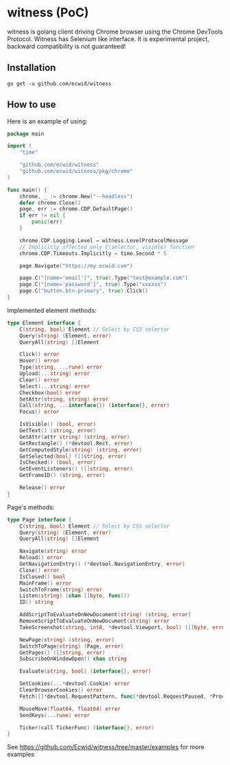 # witness (PoC)
witness is golang client driving Chrome browser using the Chrome DevTools Protocol.
Witness has Selenium like interface. It is experimental project, backward compatibility is not guaranteed!

## Installation
`go get -u github.com/ecwid/witness`

## How to use

Here is an example of using:
```go
package main

import (
	"time"

	"github.com/ecwid/witness"
	"github.com/ecwid/witness/pkg/chrome"
)

func main() {
	chrome, _ := chrome.New("--headless")
	defer chrome.Close()
	page, err := chrome.CDP.DefaultPage()
	if err != nil {
		panic(err)
	}

	chrome.CDP.Logging.Level = witness.LevelProtocolMessage
	// Implicitly affected only C(selector, visible) function
	chrome.CDP.Timeouts.Implicitly = time.Second * 5

	page.Navigate("https://my.ecwid.com")

	page.C("[name='email']", true).Type("test@example.com")
	page.C("[name='password']", true).Type("xxxxxx")
	page.C("button.btn-primary", true).Click()
}
```

Implemented element methods:
```go
type Element interface {
	C(string, bool) Element // Select by CSS selector
	Query(string) (Element, error)
	QueryAll(string) []Element

	Click() error
	Hover() error
	Type(string, ...rune) error
	Upload(...string) error
	Clear() error
	Select(...string) error
	Checkbox(bool) error
	SetAttr(string, string) error
	Call(string, ...interface{}) (interface{}, error)
	Focus() error

	IsVisible() (bool, error)
	GetText() (string, error)
	GetAttr(attr string) (string, error)
	GetRectangle() (*devtool.Rect, error)
	GetComputedStyle(string) (string, error)
	GetSelected(bool) ([]string, error)
	IsChecked() (bool, error)
	GetEventListeners() ([]string, error)
	GetFrameID() (string, error)

	Release() error
}
```

Page's methods:
```go
type Page interface {
	C(string, bool) Element // Select by CSS selector
	Query(string) (Element, error)
	QueryAll(string) []Element

	Navigate(string) error
	Reload() error
	GetNavigationEntry() (*devtool.NavigationEntry, error)
	Close() error
	IsClosed() bool
	MainFrame() error
	SwitchToFrame(string) error
	Listen(string) (chan []byte, func())
	ID() string

	AddScriptToEvaluateOnNewDocument(string) (string, error)
	RemoveScriptToEvaluateOnNewDocument(string) error
	TakeScreenshot(string, int8, *devtool.Viewport, bool) ([]byte, error)

	NewPage(string) (string, error)
	SwitchToPage(string) (Page, error)
	GetPages() ([]string, error)
	SubscribeOnWindowOpen() chan string

	Evaluate(string, bool) (interface{}, error)

	SetCookies(...*devtool.Cookie) error
	ClearBrowserCookies() error
	Fetch([]*devtool.RequestPattern, func(*devtool.RequestPaused, *Proceed)) func()

	MouseMove(float64, float64) error
	SendKeys(...rune) error

	Ticker(call TickerFunc) (interface{}, error)
}
```


See https://github.com/Ecwid/witness/tree/master/examples for more examples